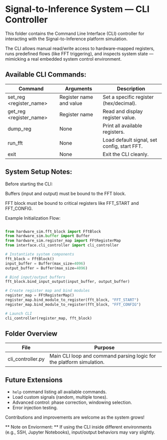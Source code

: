 # Signal-to-Inference System — CLI Controller
This folder contains the Command Line Interface (CLI) controller for interacting with the Signal-to-Inference platform simulation.

The CLI allows manual read/write access to hardware-mapped registers, runs predefined flows (like FFT triggering), and inspects system state — mimicking a real embedded system control environment.

## Available CLI Commands:

| Command                         | Arguments                      | Description                                 |
|---------------------------------|--------------------------------|---------------------------------------------|
| set_reg <register_name> <value> | Register name and value        | Set a specific register (hex/decimal).      |
| get_reg <register_name>         | Register name                  | Read and display register value.            |
| dump_reg                        | None                           | Print all available registers.              |
| run_fft                         | None                           | Load default signal, set config, start FFT. |
| exit                            | None                           | Exit the CLI cleanly.                       |


## System Setup Notes:

Before starting the CLI:

Buffers (input and output) must be bound to the FFT block.

FFT block must be bound to critical registers like FFT_START and FFT_CONFIG.

Example Initialization Flow:

```python

from hardware_sim.fft_block import FftBlock
from hardware_sim.buffer import Buffer
from hardware_sim.register_map import FFtRegisterMap
from interface.cli_controller import cli_controller

# Instantiate system components
fft_block = FftBlock()
input_buffer = Buffer(max_size=4096)
output_buffer = Buffer(max_size=4096)

# Bind input/output buffers
fft_block.bind_input_output(input_buffer, output_buffer)

# Create register map and bind modules
register_map = FFtRegisterMap()
register_map.bind_module_to_register(fft_block, "FFT_START")
register_map.bind_module_to_register(fft_block, "FFT_CONFIG")

# Launch CLI
cli_controller(register_map, fft_block)

```

## Folder Overview

| File                | Purpose                                                               |
|---------------------|-----------------------------------------------------------------------|
| cli_controller.py   | Main CLI loop and command parsing logic for the platform simulation.  |

## Future Extensions

- `help` command listing all available commands.
- Load custom signals (random, multiple tones).
- Advanced control: phase correction, windowing selection.
- Error injection testing.

Contributions and improvements are welcome as the system grows!

** Note on Enviorment: **
If using the CLI inside different environments (e.g., SSH, Jupyter Notebooks), input/output behaviors may vary slightly.